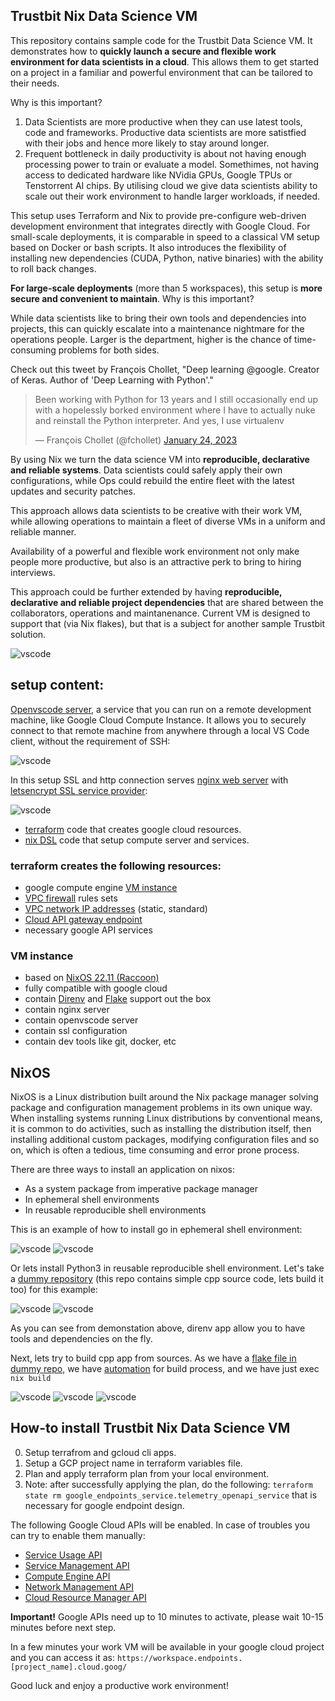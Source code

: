 ## Trustbit Nix Data Science VM 

This repository contains sample code for the Trustbit Data Science VM. It demonstrates how to **quickly launch a secure and flexible work environment for data scientists in a cloud**. This allows them to get started on a project in a familiar and powerful environment that can be tailored to their needs.

Why is this important?

1. Data Scientists are more productive when they can use latest tools, code and frameworks. Productive data scientists are more satistfied with their jobs and hence more likely to stay around longer.
2. Frequent bottleneck in daily productivity is about not having enough processing power to train or evaluate a model. Somethimes, not having access to dedicated hardware like NVidia GPUs, Google TPUs or Tenstorrent AI chips. By utilising cloud we give data scientists ability to scale out their work environment to handle larger workloads, if needed.

This setup uses Terraform and Nix to provide pre-configure web-driven development environment that integrates directly with Google Cloud. For small-scale deployments, it is comparable in speed to a classical VM setup based on Docker or bash scripts. It also introduces the flexibility of installing new dependencies (CUDA, Python, native binaries) with the ability to roll back changes.

**For large-scale deployments** (more than 5 workspaces), this setup is **more secure and convenient to  maintain**. Why is this important?

While data scientists like to bring their own tools and dependencies into projects, this can quickly escalate into a maintenance nightmare for the operations people. Larger is the department, higher is the chance of time-consuming problems for both sides. 

Check out this tweet by François Chollet, "Deep learning @google. Creator of Keras. Author of 'Deep Learning with Python'."

<blockquote class="twitter-tweet" data-lang="en" data-theme="dark"><p lang="en" dir="ltr">Been working with Python for 13 years and I still occasionally end up with a hopelessly borked environment where I have to actually nuke and reinstall the Python interpreter. And yes, I use virtualenv</p>&mdash; François Chollet (@fchollet) <a href="https://twitter.com/fchollet/status/1617704787235176449?ref_src=twsrc%5Etfw">January 24, 2023</a></blockquote>

By using Nix we turn the data science VM into **reproducible, declarative and reliable systems**. Data scientists could safely apply their own configurations, while Ops could rebuild the entire fleet with the latest updates and security patches.

This approach allows data scientists to be creative with their work VM, while allowing operations to maintain a fleet of diverse VMs in a uniform and reliable manner.


Availability of a powerful and flexible work environment not only make people more productive, but also is an attractive perk to bring to hiring interviews.

This approach could be further extended by having **reproducible, declarative and reliable project dependencies** that are shared between the collaborators, operations and maintanenance. Current VM is designed to support that (via Nix flakes), but that is a subject for another sample Trustbit solution.


![vscode](img/vscode1.png)

## setup content:

[Openvscode server](https://code.visualstudio.com/docs/remote/vscode-server), a service that you can run on a remote development machine, like Google Cloud Compute Instance. It allows you to securely connect to that remote machine from anywhere through a local VS Code client, without the requirement of SSH:

![vscode](img/vscode0.png)

In this setup SSL and http connection serves [nginx web server](https://www.nginx.com/) with [letsencrypt SSL service provider](https://letsencrypt.org/):

![vscode](img/ssl.png)

* [terraform](https://registry.terraform.io/providers/hashicorp/google/latest/docs) code that creates google cloud resources.
* [nix DSL](https://nixos.wiki/wiki/Overview_of_the_Nix_Language) code that setup compute server and services.


### terraform creates the following resources:

* google compute engine [VM instance](https://cloud.google.com/compute)
* [VPC firewall](https://cloud.google.com/vpc/docs/firewalls#:~:text=VPC%20firewall%20rules%20let%20you,they%20have%20not%20started%20up.) rules sets
* [VPC network IP addresses](https://cloud.google.com/vpc/docs/ip-addresses) (static, standard)
* [Cloud API gateway endpoint](https://cloud.google.com/api-gateway/docs)
* necessary google API services

### VM instance

* based on [NixOS 22.11 (Raccoon)](https://nixos.org/blog/announcements.html#nixos-22.11)
* fully compatible with google cloud
* contain [Direnv](https://direnv.net/) and [Flake](https://nixos.wiki/wiki/Flakes) support out the box
* contain nginx server
* contain openvscode server
* contain ssl configuration
* contain dev tools like git, docker, etc

## NixOS

NixOS is a Linux distribution built around the Nix package manager solving package and configuration management problems in its own unique way. When installing systems running Linux distributions by conventional means, it is common to do activities, such as installing the distribution itself, then installing additional custom packages, modifying configuration files and so on, which is often a tedious, time consuming and error prone process.

There are three ways to install an application on nixos:
* As a system package from imperative package manager 
* In ephemeral shell environments
* In reusable reproducible shell environments

This is an example of how to install go in  ephemeral shell environment:

![vscode](img/go0.png)
![vscode](img/go1.png)

Or lets install Python3 in reusable reproducible shell environment. Let's take a [dummy repository](https://github.com/krasina15/nixtest)  (this repo contains simple cpp source code, lets build it too) for this example:

![vscode](img/python0.png)
![vscode](img/python1.png)

As you can see from demonstation above, direnv app allow you to have tools and dependencies on the fly.

Next, lets try to build cpp app from sources.
As we have a [flake file in dummy repo](https://github.com/krasina15/nixtest/blob/main/flake.nix), we have [automation](https://nixos.org/manual/nix/stable/command-ref/new-cli/nix3-build.html) for build process, and we have just exec `nix build`

![vscode](img/cpp0.png)
![vscode](img/cpp1.png)
![vscode](img/cpp2.png)


## How-to install Trustbit Nix Data Science VM

0. Setup terrafrom and gcloud cli apps.
1. Setup a GCP project name in terraform variables file.
2. Plan and apply terraform plan from your local environment.
3. Note: after successfully applying the plan, do the following: `terraform state rm google_endpoints_service.telemetry_openapi_service` that is necessary for google endpoint design.


The following Google Cloud APIs will be enabled. In case of troubles you can try to enable them manually:
  * [Service Usage API](https://console.cloud.google.com/apis/library/serviceusage.googleapis.com)
  * [Service Management API](https://console.cloud.google.com/apis/library/servicemanagement.googleapis.com)
  * [Compute Engine API](https://console.cloud.google.com/apis/library/compute.googleapis.com)
  * [Network Management API](https://console.cloud.google.com/apis/library/networkmanagement.googleapis.com)
  * [Cloud Resource Manager API](https://console.cloud.google.com/apis/library/cloudresourcemanager.googleapis.com)

**Important!** Google APIs need up to 10 minutes to activate, please wait 10-15 minutes before next step.

In a few minutes your work VM will be available in your google cloud project and you can access it as:
`https://workspace.endpoints.[project_name].cloud.goog/`

Good luck and enjoy a productive work environment!

